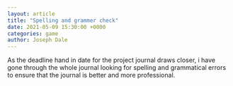 ```yaml
---
layout: article
title: "Spelling and grammer check"
date: 2021-05-09 15:30:00 +0000
categories: game
author: Joseph Dale
---
```


As the deadline hand in date for the project journal draws closer, i have gone through the whole journal looking for spelling and grammatical errors to ensure that the journal is better and more professional.  